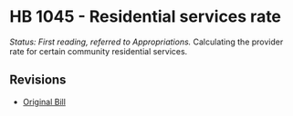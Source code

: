 # HB 1045 - Residential services rate
*Status: First reading, referred to Appropriations.*
Calculating the provider rate for certain community residential services.

## Revisions
* [Original Bill](1/)